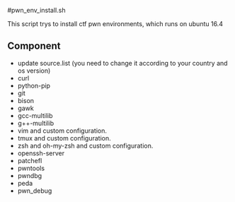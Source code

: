 #pwn_env_install.sh

This script trys to install ctf pwn environments, which runs on ubuntu 16.4
## Component
* update source.list (you need to change it according to your country and os version)
* curl
* python-pip
* git
* bison
* gawk
* gcc-multilib
* g++-multilib
* vim and custom configuration.
* tmux and custom configuration.
* zsh and oh-my-zsh and custom configuration.
* openssh-server
* patchefl
* pwntools
* pwndbg
* peda
* pwn_debug
